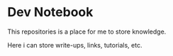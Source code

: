 # Dev Notebook

This repositories is a place for me to store knowledge.

Here i can store write-ups, links, tutorials, etc.
